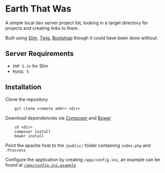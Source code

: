 # Earth That Was

A simple local dev server project list, looking in a target directory for projects and creating links to them.

Built using [Slim](http://slimframework.com), [Twig](http://twig.sensiolabs.org/), [Bootstrap](http://getbootstrap.com) though it could have been done without.

## Server Requirements
+ `PHP 5.3+`  for Slim
+ `MySQL 5`

## Installation

Clone the repository

        git clone <remote addr> <dir>

Download dependencies via [Composer](http://getcomposer.org) and [Bower](http://bower.io)

        cd <dir>
        composer install
        bower install

Point the apache host to the `/public/` folder containing `index.php` and `.htaccess`


Configure the application by creating `/app/config.ini`, an example can be found at [`/app/config.ini.example`](app/config.ini.example)

